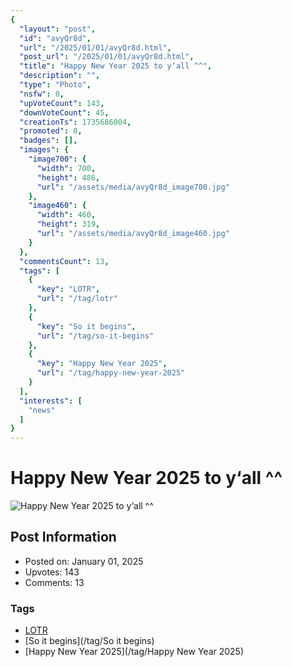 ```yaml
---
{
  "layout": "post",
  "id": "avyQr8d",
  "url": "/2025/01/01/avyQr8d.html",
  "post_url": "/2025/01/01/avyQr8d.html",
  "title": "Happy New Year 2025 to y‘all ^^",
  "description": "",
  "type": "Photo",
  "nsfw": 0,
  "upVoteCount": 143,
  "downVoteCount": 45,
  "creationTs": 1735686004,
  "promoted": 0,
  "badges": [],
  "images": {
    "image700": {
      "width": 700,
      "height": 486,
      "url": "/assets/media/avyQr8d_image700.jpg"
    },
    "image460": {
      "width": 460,
      "height": 319,
      "url": "/assets/media/avyQr8d_image460.jpg"
    }
  },
  "commentsCount": 13,
  "tags": [
    {
      "key": "LOTR",
      "url": "/tag/lotr"
    },
    {
      "key": "So it begins",
      "url": "/tag/so-it-begins"
    },
    {
      "key": "Happy New Year 2025",
      "url": "/tag/happy-new-year-2025"
    }
  ],
  "interests": [
    "news"
  ]
}
---
```


# Happy New Year 2025 to y‘all ^^

![Happy New Year 2025 to y‘all ^^](/assets/media/avyQr8d_image700.jpg)

## Post Information

- Posted on: January 01, 2025
- Upvotes: 143
- Comments: 13

### Tags

- [LOTR](/tag/LOTR)
- [So it begins](/tag/So it begins)
- [Happy New Year 2025](/tag/Happy New Year 2025)
